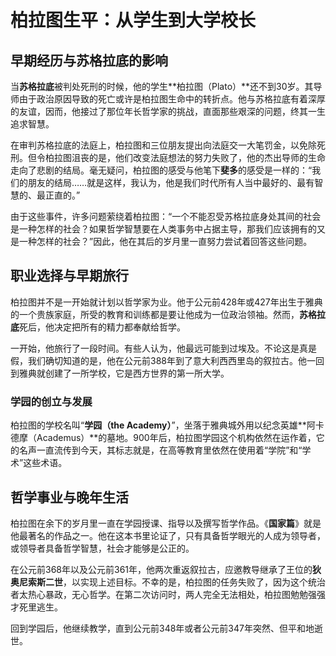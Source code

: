 # 柏拉图生平：从学生到大学校长

## 早期经历与苏格拉底的影响

当**苏格拉底**被判处死刑的时候，他的学生**柏拉图（Plato）**还不到30岁。其导师由于政治原因导致的死亡或许是柏拉图生命中的转折点。他与苏格拉底有着深厚的友谊，因而，他接过了那位年长哲学家的挑战，直面那些艰深的问题，终其一生追求智慧。

在审判苏格拉底的法庭上，柏拉图和三位朋友提出向法庭交一大笔罚金，以免除死刑。但令柏拉图沮丧的是，他们改变法庭想法的努力失败了，他的杰出导师的生命走向了悲剧的结局。毫无疑问，柏拉图的感受与他笔下**斐多**的感受是一样的：“我们的朋友的结局……就是这样，我认为，他是我们时代所有人当中最好的、最有智慧的、最正直的。”

由于这些事件，许多问题萦绕着柏拉图：“一个不能忍受苏格拉底身处其间的社会是一种怎样的社会？如果哲学智慧要在人类事务中占据主导，那我们应该拥有的又是一种怎样的社会？”因此，他在其后的岁月里一直努力尝试着回答这些问题。

## 职业选择与早期旅行

柏拉图并不是一开始就计划以哲学家为业。他于公元前428年或427年出生于雅典的一个贵族家庭，所受的教育和训练都是要让他成为一位政治领袖。然而，**苏格拉底**死后，他决定把所有的精力都奉献给哲学。

一开始，他旅行了一段时间。有些人认为，他最远可能到过埃及。不论这是真是假，我们确切知道的是，他在公元前388年到了意大利西西里岛的叙拉古。他一回到雅典就创建了一所学校，它是西方世界的第一所大学。

### 学园的创立与发展

柏拉图的学校名叫“**学园（the Academy）**”，坐落于雅典城外用以纪念英雄**阿卡德摩（Academus）**的墓地。900年后，柏拉图学园这个机构依然在运作着，它的名声一直流传到今天，其标志就是，在高等教育里依然在使用着“学院”和“学术”这些术语。

## 哲学事业与晚年生活

柏拉图在余下的岁月里一直在学园授课、指导以及撰写哲学作品。《**国家篇**》就是他最著名的作品之一。他在这本书里论证了，只有具备哲学眼光的人成为领导者，或领导者具备哲学智慧，社会才能够是公正的。

在公元前368年以及公元前361年，他两次重返叙拉古，应邀教导继承了王位的**狄奥尼索斯二世**，以实现上述目标。不幸的是，柏拉图的任务失败了，因为这个统治者太热心暴政，无心哲学。在第二次访问时，两人完全无法相处，柏拉图勉勉强强才死里逃生。

回到学园后，他继续教学，直到公元前348年或者公元前347年突然、但平和地逝世。